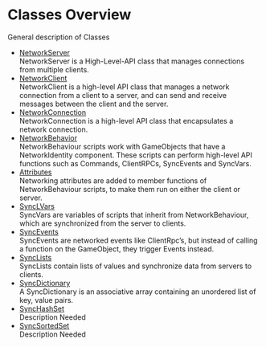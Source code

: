 # Classes Overview

General description of Classes

-   [NetworkServer](NetworkServer)  
    NetworkServer is a High-Level-API class that manages connections from multiple clients.
-   [NetworkClient](NetworkClient)  
    NetworkClient is a high-level API class that manages a network connection from a client to a server, and can send and receive messages between the client and the server.
-   [NetworkConnection](NetworkConnection)  
    NetworkConnection is a high-level API class that encapsulates a network connection.
-   [NetworkBehavior](NetworkBehavior)  
    NetworkBehaviour scripts work with GameObjects that have a NetworkIdentity component. These scripts can perform high-level API functions such as Commands, ClientRPCs, SyncEvents and SyncVars.
-   [Attributes](Attributes)  
	Networking attributes are added to member functions of NetworkBehaviour scripts, to make them run on either the client or server.
-   [SyncLVars](SyncLVars)  
    SyncVars are variables of scripts that inherit from NetworkBehaviour, which are synchronized from the server to clients. 
-   [SyncEvents](SyncEvents)  
    SyncEvents are networked events like ClientRpc’s, but instead of calling a function on the GameObject, they trigger Events instead.
-   [SyncLists](SyncLists)  
    SyncLists contain lists of values and synchronize data from servers to clients.
-   [SyncDictionary](SyncDictionary)  
    A SyncDictionary is an associative array containing an unordered list of key, value pairs.
-   [SyncHashSet](SyncHashSet)  
    Description Needed
-   [SyncSortedSet](SyncSortedSet)  
    Description Needed
